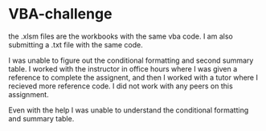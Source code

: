# VBA-challenge

the .xlsm files are the workbooks with the same vba code. I am also submitting a .txt file with the same code.

I was unable to figure out the conditional formatting and second summary table. I worked with the instructor in office hours where I was given a reference to complete the assignent, and then I worked with a tutor where I recieved more reference code. I did not work with any peers on this assignment.

Even with the help I was unable to understand the conditional formatting and summary table.
